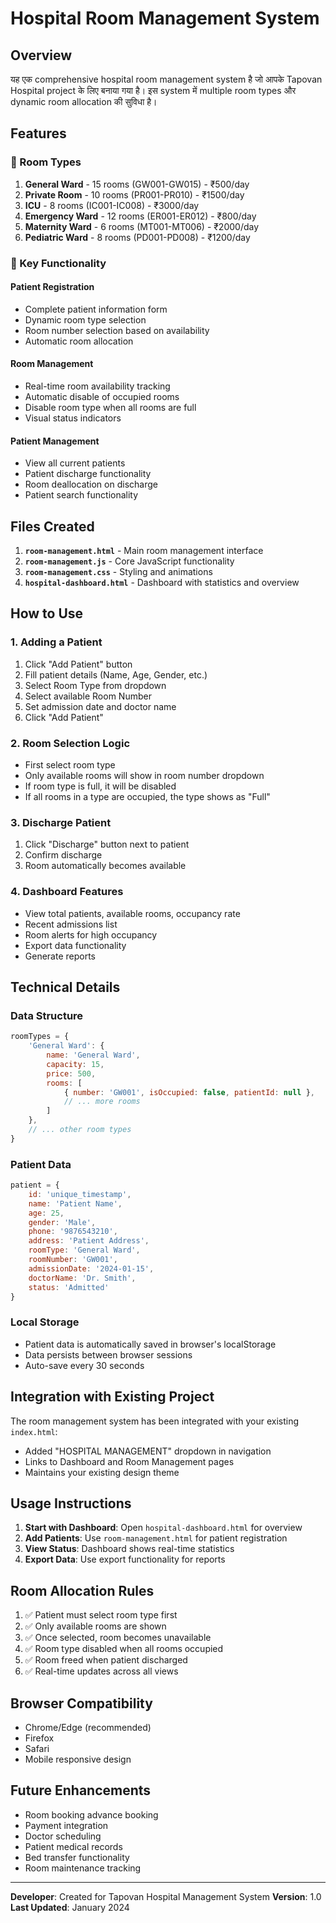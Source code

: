 # Hospital Room Management System

## Overview
यह एक comprehensive hospital room management system है जो आपके Tapovan Hospital project के लिए बनाया गया है। इस system में multiple room types और dynamic room allocation की सुविधा है।

## Features

### 🏥 Room Types
1. **General Ward** - 15 rooms (GW001-GW015) - ₹500/day
2. **Private Room** - 10 rooms (PR001-PR010) - ₹1500/day  
3. **ICU** - 8 rooms (IC001-IC008) - ₹3000/day
4. **Emergency Ward** - 12 rooms (ER001-ER012) - ₹800/day
5. **Maternity Ward** - 6 rooms (MT001-MT006) - ₹2000/day
6. **Pediatric Ward** - 8 rooms (PD001-PD008) - ₹1200/day

### 🎯 Key Functionality

#### Patient Registration
- Complete patient information form
- Dynamic room type selection
- Room number selection based on availability
- Automatic room allocation

#### Room Management
- Real-time room availability tracking
- Automatic disable of occupied rooms
- Disable room type when all rooms are full
- Visual status indicators

#### Patient Management
- View all current patients
- Patient discharge functionality
- Room deallocation on discharge
- Patient search functionality

## Files Created

1. **`room-management.html`** - Main room management interface
2. **`room-management.js`** - Core JavaScript functionality
3. **`room-management.css`** - Styling and animations
4. **`hospital-dashboard.html`** - Dashboard with statistics and overview

## How to Use

### 1. Adding a Patient
1. Click "Add Patient" button
2. Fill patient details (Name, Age, Gender, etc.)
3. Select Room Type from dropdown
4. Select available Room Number
5. Set admission date and doctor name
6. Click "Add Patient"

### 2. Room Selection Logic
- First select room type
- Only available rooms will show in room number dropdown
- If room type is full, it will be disabled
- If all rooms in a type are occupied, the type shows as "Full"

### 3. Discharge Patient
1. Click "Discharge" button next to patient
2. Confirm discharge
3. Room automatically becomes available

### 4. Dashboard Features
- View total patients, available rooms, occupancy rate
- Recent admissions list
- Room alerts for high occupancy
- Export data functionality
- Generate reports

## Technical Details

### Data Structure
```javascript
roomTypes = {
    'General Ward': {
        name: 'General Ward',
        capacity: 15,
        price: 500,
        rooms: [
            { number: 'GW001', isOccupied: false, patientId: null },
            // ... more rooms
        ]
    },
    // ... other room types
}
```

### Patient Data
```javascript
patient = {
    id: 'unique_timestamp',
    name: 'Patient Name',
    age: 25,
    gender: 'Male',
    phone: '9876543210',
    address: 'Patient Address',
    roomType: 'General Ward',
    roomNumber: 'GW001',
    admissionDate: '2024-01-15',
    doctorName: 'Dr. Smith',
    status: 'Admitted'
}
```

### Local Storage
- Patient data is automatically saved in browser's localStorage
- Data persists between browser sessions
- Auto-save every 30 seconds

## Integration with Existing Project

The room management system has been integrated with your existing `index.html`:
- Added "HOSPITAL MANAGEMENT" dropdown in navigation
- Links to Dashboard and Room Management pages
- Maintains your existing design theme

## Usage Instructions

1. **Start with Dashboard**: Open `hospital-dashboard.html` for overview
2. **Add Patients**: Use `room-management.html` for patient registration
3. **View Status**: Dashboard shows real-time statistics
4. **Export Data**: Use export functionality for reports

## Room Allocation Rules

1. ✅ Patient must select room type first
2. ✅ Only available rooms are shown
3. ✅ Once selected, room becomes unavailable
4. ✅ Room type disabled when all rooms occupied
5. ✅ Room freed when patient discharged
6. ✅ Real-time updates across all views

## Browser Compatibility
- Chrome/Edge (recommended)
- Firefox
- Safari
- Mobile responsive design

## Future Enhancements
- Room booking advance booking
- Payment integration
- Doctor scheduling
- Patient medical records
- Bed transfer functionality
- Room maintenance tracking

---

**Developer**: Created for Tapovan Hospital Management System
**Version**: 1.0
**Last Updated**: January 2024